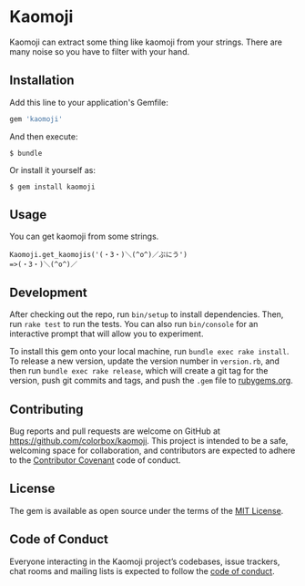 # Kaomoji

Kaomoji can extract some thing like kaomoji from your strings.
There are many noise so you have to filter with your hand.

## Installation

Add this line to your application's Gemfile:

```ruby
gem 'kaomoji'
```

And then execute:

    $ bundle

Or install it yourself as:

    $ gem install kaomoji

## Usage

You can get kaomoji from some strings.

```irb
Kaomoji.get_kaomojis('(・3・)＼(^o^)／ぷにう')
=>(・3・)＼(^o^)／
```


## Development

After checking out the repo, run `bin/setup` to install dependencies. Then, run `rake test` to run the tests. You can also run `bin/console` for an interactive prompt that will allow you to experiment.

To install this gem onto your local machine, run `bundle exec rake install`. To release a new version, update the version number in `version.rb`, and then run `bundle exec rake release`, which will create a git tag for the version, push git commits and tags, and push the `.gem` file to [rubygems.org](https://rubygems.org).

## Contributing

Bug reports and pull requests are welcome on GitHub at https://github.com/colorbox/kaomoji. This project is intended to be a safe, welcoming space for collaboration, and contributors are expected to adhere to the [Contributor Covenant](http://contributor-covenant.org) code of conduct.

## License

The gem is available as open source under the terms of the [MIT License](https://opensource.org/licenses/MIT).

## Code of Conduct

Everyone interacting in the Kaomoji project’s codebases, issue trackers, chat rooms and mailing lists is expected to follow the [code of conduct](https://github.com/colorbox/kaomoji/blob/master/CODE_OF_CONDUCT.md).
